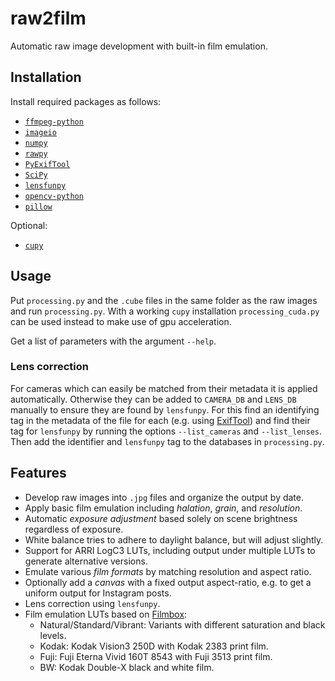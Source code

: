 # raw2film
Automatic raw image development with built-in film emulation.

## Installation
Install required packages as follows:
- [`ffmpeg-python`](https://pypi.org/project/ffmpeg-python/)
- [`imageio`](https://pypi.org/project/imageio/)
- [`numpy`](https://pypi.org/project/numpy/)
- [`rawpy`](https://pypi.org/project/rawpy/)
- [`PyExifTool`](https://pypi.org/project/PyExifTool/)
- [`SciPy`](https://pypi.org/project/SciPy/)
- [`lensfunpy`](https://pypi.org/project/lensfunpy/)
- [`opencv-python`](https://pypi.org/project/opencv-python/)
- [`pillow`](https://pypi.org/project/pillow/)

Optional:
- [`cupy`](https://pypi.org/project/cupy/)

## Usage
Put `processing.py` and the `.cube` files in the same folder as the raw images and run `processing.py`.
With a working `cupy` installation `processing_cuda.py` can be used instead to make use of gpu acceleration.

Get a list of parameters with the argument `--help`.

### Lens correction
For cameras which can easily be matched from their metadata it is applied automatically.
Otherwise they can be added to `CAMERA_DB` and `LENS_DB` manually to ensure they are found by `lensfunpy`.
For this find an identifying tag in the metadata of the file for each (e.g. using [ExifTool](https://exiftool.org/)) and find their tag for `lensfunpy` by running the options `--list_cameras` and `--list_lenses`.
Then add the identifier and `lensfunpy` tag to the databases in `processing.py`.

## Features
- Develop raw images into `.jpg` files and organize the output by date.
- Apply basic film emulation including _halation_, _grain_, and _resolution_.
- Automatic _exposure adjustment_ based solely on scene brightness regardless of exposure.
- White balance tries to adhere to daylight balance, but will adjust slightly.
- Support for ARRI LogC3 LUTs, including output under multiple LUTs to generate alternative versions.
- Emulate various _film formats_ by matching resolution and aspect ratio.
- Optionally add a _canvas_ with a fixed output aspect-ratio, e.g. to get a uniform output for Instagram posts.
- Lens correction using `lensfunpy`.
- Film emulation LUTs based on [Filmbox](https://videovillage.com/filmbox/):
  - Natural/Standard/Vibrant: Variants with different saturation and black levels.
  - Kodak: Kodak Vision3 250D with Kodak 2383 print film.
  - Fuji: Fuji Eterna Vivid 160T 8543 with Fuji 3513 print film.
  - BW: Kodak Double-X black and white film.
